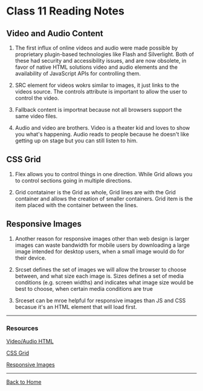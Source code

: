 # Class 11 Reading Notes

## Video and Audio Content

1. The first influx of online videos and audio were made possible by proprietary plugin-based technologies like Flash and Silverlight. Both of these had security and accessibility issues, and are now obsolete, in favor of native HTML solutions video and audio elements and the availability of JavaScript APIs for controlling them.

2. SRC element for videos wokrs similar to images, it just links to the videos source. The controls attribute is important to allow the user to control the video.

3. Fallback content is importnat because not all browsers support the same video files.

4. Audio and video are brothers. Video is a theater kid and loves to show you what's happening. Audio reads to people because he doesn't like getting up on stage but you can still listen to him.

## CSS Grid

1. Flex allows you to control things in one direction. While Grid allows you to control sections going in multiple directions.

2. Grid contatainer is the Grid as whole, Grid lines are with the Grid container and allows the creation of smaller containers. Grid item is the item placed with the container between the lines.

## Responsive Images

1. Another reason for responsive images other than web design is larger images can waste bandwidth for mobile users by downloading a large image intended for desktop users, when a small image would do for their device.

2. Srcset defines the set of images we will allow the browser to choose between, and what size each image is. Sizes defines a set of media conditions (e.g. screen widths) and indicates what image size would be best to choose, when certain media conditions are true

3. Srceset can be mroe helpful for responsive images than JS and CSS becasue it's an HTML element that will load first.

---

### Resources

[Video/Audio HTML](https://developer.mozilla.org/en-US/docs/Learn/HTML/Multimedia_and_embedding/Video_and_audio_content)

[CSS Grid](https://css-tricks.com/snippets/css/complete-guide-grid/)

[Responsive Images](https://developer.mozilla.org/en-US/docs/Learn/HTML/Multimedia_and_embedding/Responsive_images)

---

[Back to Home](../README.md)
